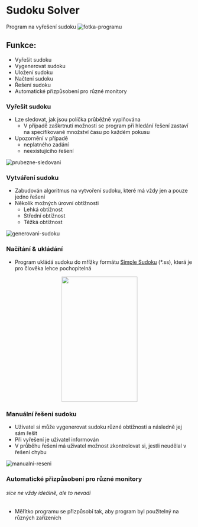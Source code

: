 # Sudoku Solver
Program na vyřešení sudoku
![fotka-programu]

## Funkce:
- Vyřešit sudoku
- Vygenerovat sudoku
- Uložení sudoku
- Načtení sudoku
- Řešení sudoku
- Automatické přizpůsobení pro různé monitory

### Vyřešit sudoku
- Lze sledovat, jak jsou políčka průběžně vyplňována
	- V případě zaškrtnutí možnosti se program při hledání řešení zastaví na specifikované množství času po každém pokusu
- Upozornění v případě 
	- neplatného zadání
	- neexistujícího řešení

![prubezne-sledovani]
### Vytváření sudoku
- Zabudován algoritmus na vytvoření sudoku, které má vždy jen a pouze jedno řešení
- Několik možných úrovní obtížnosti
	- Lehká obtížnost
	- Střední obtížnost
	- Těžká obtížnost
	
![generovani-sudoku]

### Načítání & ukládání
- Program ukládá sudoku do mřížky formátu [Simple Sudoku][simple-sudoku] (*.ss), která je pro člověka lehce pochopitelná

<div align="center">
    <img src="https://i.imgur.com/OOpF75b.png" width=205 height=338>
</div>

### Manuální řešení sudoku
- Uživatel si může vygenerovat sudoku různé obtížnosti a následně jej sám řešit
- Při vyřešení je uživatel informován
- V průběhu řešení má uživatel možnost zkontrolovat si, jestli neudělal v řešení chybu

![manualni-reseni]
### Automatické přizpůsobení pro různé monitory
###### sice ne vždy ideálně, ale to nevadí
- Měřítko programu se přizpůsobí tak, aby program byl použitelný na různých zařízeních

[simple-sudoku]: https://www.sudocue.net/fileformats.php
[fotka-programu]: https://i.imgur.com/es00QYu.png
[prubezne-sledovani]: https://lh6.googleusercontent.com/YVqrSAx15I3Sscc8BPp-8r4lzozkEPMWocW3phwtjFqzFUr4TgrAiStg8iH8P1dhdWwR8hqRP1qXP-R7ZctUYjXY_ftBRTscT5ne3qvQ6UjIa1Rv9G0jq_iOfvFoYLuqkw=w1280
[manualni-reseni]: https://i.imgur.com/trh7Vki.png
[generovani-sudoku]: https://i.imgur.com/f3Xrci8.png
